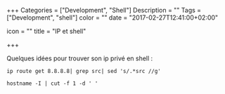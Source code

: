 +++
Categories = ["Development", "Shell"]
Description = ""
Tags = ["Development", "shell"]
color = ""
date = "2017-02-27T12:41:00+02:00"

icon = ""
title = "IP et shell"

+++

Quelques idées pour trouver son ip privé en shell : 

    ip route get 8.8.8.8| grep src| sed 's/.*src //g'

    hostname -I | cut -f 1 -d ' '

